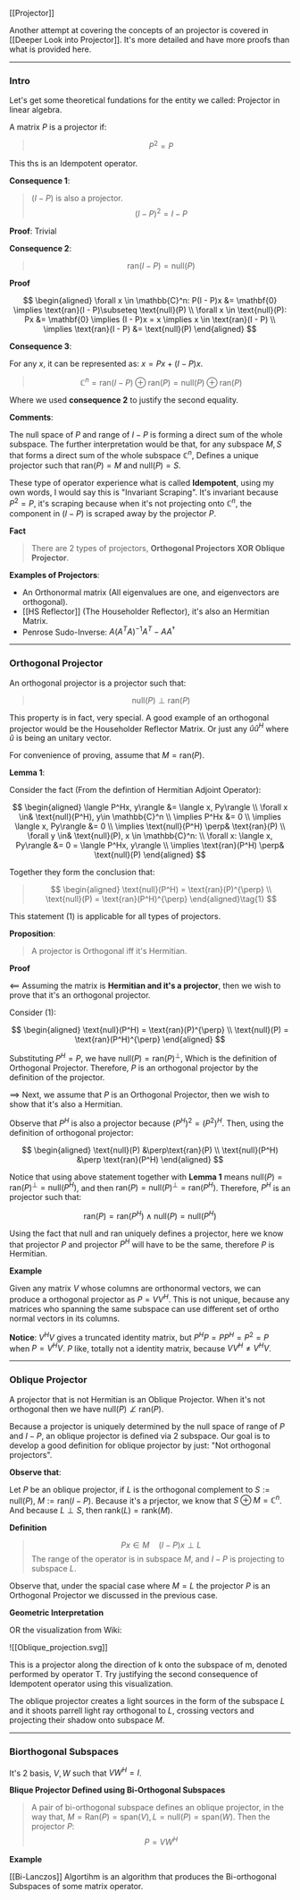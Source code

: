 [[Projector]]

Another attempt at covering the concepts of an projector is covered in [[Deeper Look into Projector]]. It's more detailed and have more proofs than what is provided here. 

---
### **Intro**

Let's get some theoretical fundations for the entity we called: Projector in linear algebra. 

A matrix $P$ is a projector if: 

> $$P^2 = P$$

This ths is an Idempotent operator. 

**Consequence 1**: 
> $(I - P)$ is also a projector. 
> $$
> (I - P)^2 = I - P
> $$



**Proof**: Trivial

**Consequence 2**: 

> $$\text{ran}(I - P) = \text{null}(P)$$

**Proof**

$$
\begin{aligned}
    \forall x \in \mathbb{C}^n: P(I - P)x &= \mathbf{0} \implies \text{ran}(I - P)\subseteq \text{null}(P)
    \\
    \forall x \in \text{null}(P): Px &= \mathbf{0} \implies (I - P)x = x \implies x \in \text{ran}(I - P)
    \\
    \implies \text{ran}(I - P) &= \text{null}(P)
\end{aligned}
$$


**Consequence 3**: 

For any $x$, it can be represented as: $x = Px + (I - P)x$. 

> $$
> \mathbb{C}^n  = \text{ran}(I - P) \oplus \text{ran}(P) = \text{null}(P) \oplus \text{ran}(P)
> $$

Where we used **consequence 2**  to justify the second equality. 

**Comments**: 

The null space of $P$ and range of $I - P$ is forming a direct sum of the whole subspace. The further interpretation would be that, for any subspace $M, S$ that forms a direct sum of the whole subspace $\mathbb{C}^n$, Defines a unique projector such that $\text{ran}(P) = M$ and $\text{null}(P) = S$. 

These type of operator experience what is called **Idempotent**, using my own words, I would say this is "Invariant Scraping". It's invariant because $P^2 = P$, it's scraping because when it's not projecting onto $\mathbb{C}^n$, the component in $(I - P)$ is scraped away by the projector $P$. 

**Fact**

> There are 2 types of projectors, **Orthogonal Projectors XOR Oblique Projector**. 

**Examples of Projectors**: 

* An Orthonormal matrix (All eigenvalues are one, and eigenvectors are orthogonal). 
* [[HS Reflector]] (The Householder Reflector), it's also an Hermitian Matrix. 
* Penrose Sudo-Inverse: $A(A^TA)^{-1}A^T - AA^\dagger$



---
### **Orthogonal Projector**

An orthogonal projector is a projector such that: 

> $$
> \text{null}(P) \perp \text{ran}(P)
> $$

This property is in fact, very special. A good example of an orthogonal projector would be the Householder Reflector Matrix. Or just any $\hat{u}\hat{u}^H$ where $\hat{u}$ is being an unitary vector. 

For convenience of proving, assume that $M = \text{ran}(P)$. 

**Lemma 1**: 

Consider the fact (From the defintion of Hermitian Adjoint Operator): 

$$
\begin{aligned}
    \langle P^Hx, y\rangle &= \langle x, Py\rangle 
    \\
    \forall  x \in& \text{null}(P^H), y\in \mathbb{C}^n
    \\
    \implies P^Hx &= 0
    \\
    \implies \langle x, Py\rangle &= 0
    \\
    \implies \text{null}(P^H) \perp& \text{ran}(P)
    \\
    \forall y \in& \text{null}(P), x \in \mathbb{C}^n: 
    \\
    \forall x: \langle x, Py\rangle &= 0 = \langle P^Hx, y\rangle
    \\
    \implies \text{ran}(P^H) \perp& \text{null}(P)
\end{aligned}
$$

Together they form the conclusion that: 
> $$
> \begin{aligned}
>     \text{null}(P^H) = \text{ran}(P)^{\perp}
>     \\
>     \text{null}(P) = \text{ran}(P^H)^{\perp}
> \end{aligned}\tag{1}
> $$ 

This statement (1) is applicable for all types of projectors. 

**Proposition**: 

> A projector is Orthogonal iff it's Hermitian. 

**Proof**

$\impliedby$ Assuming the matrix is **Hermitian and it's a projector**, then we wish to prove that it's an orthogonal projector. 

Consider (1): 

$$
\begin{aligned}
    \text{null}(P^H) = \text{ran}(P)^{\perp}
    \\
    \text{null}(P) = \text{ran}(P^H)^{\perp}
\end{aligned}
$$

Substituting $P^H = P$, we have $\text{null}(P) = \text{ran}(P)^{\perp}$, Which is the definition of Orthogonal Projector. Therefore, $P$ is an orthogonal projector by the definition of the projector. 

$\implies$ Next, we assume that $P$ is an Orthogonal Projector, then we wish to show that it's also a Hermitian. 

Observe that $P^H$ is also a projector because $(P^H)^2 = (P^2)^H$. Then, using the definition of orthogonal projector: 

$$
\begin{aligned}
    \text{null}(P) &\perp\text{ran}(P) 
    \\
    \text{null}(P^H) &\perp \text{ran}(P^H)
\end{aligned}
$$

Notice that using above statement together with **Lemma 1** means $\text{null}(P) = \text{ran}(P)^\perp = \text{null}(P^H)$, and then $\text{ran}(P)=\text{null}(P)^\perp = \text{ran}(P^H)$. Therefore, $P^H$ is an projector such that: 

$$
\text{ran}(P) = \text{ran}(P^H) \wedge \text{null}(P) = \text{null}(P^H)
$$

Using the fact that null and ran uniquely defines a projector, here we know that projector $P$ and projector $P^H$ will have to be the same, therefore $P$ is Hermitian. 

**Example**

Given any matrix $V$ whose columns are orthonormal vectors, we can produce a orthogonal projector as $P = VV^H$. This is not unique, because any matrices who spanning the same subspace can use different set of ortho normal vectors in its columns. 

**Notice**: $V^HV$ gives a truncated identity matrix, but $P^HP=PP^H=P^2=P$ when $P = V^HV$. $P$ like, totally not a identity matrix, because $VV^H\neq V^HV$. 

---
### **Oblique Projector**

A projector that is not Hermitian is an Oblique Projector. When it's not orthogonal then we have $\text{null}(P)\not\perp \text{ran}(P)$. 

Because a projector is uniquely determined by the null space of range of $P$ and $I - P$, an oblique projector is defined via 2 subspace. Our goal is to develop a good definition for oblique projector by just: "Not orthogonal projectors". 

**Observe that**:

Let $P$ be an oblique projector, if $L$ is the orthogonal complement to $S:=\text{null}(P)$, $M := \text{ran}(I - P)$. Because it's a prjector, we know that $S\oplus M = \mathbb{C}^n$. And because $L\perp S$, then $\text{rank}(L)=\text{rank}(M)$. 

**Definition**

> $$
> Px \in M \quad (I - P)x \perp L
> $$
> The range of the operator is in subspace $M$, and $I - P$ is projecting to subspace $L$. 

Observe that, under the spacial case where $M = L$ the projector $P$ is an Orthogonal Projector we discussed in the previous case. 

**Geometric Interpretation**

OR the visualization from Wiki: 

![[Oblique_projection.svg]]

This is a projector along the direction of k onto the subspace of m, denoted performed by operator T. Try justifying the second consequence of Idempotent operator using this visualization. 

The oblique projector creates a light sources in the form of the subspace $L$ and it shoots parrell light ray orthogonal to $L$, crossing vectors and projecting their shadow onto subspace $M$. 

---
### **Biorthogonal Subspaces**

It's 2 basis, $V, W$ such that $VW^H = I$. 

**Blique Projector Defined using Bi-Orthogonal Subspaces**

> A pair of bi-orthogonal subspace defines an oblique projector, in the way that, $M = \text{Ran}(P) = \text{span}(V), L = \text{null}(P) = \text{span}(W)$. Then the projector $P$: 
> $$P = VW^H$$

**Example**

[[Bi-Lanczos]] Algortihm is an algorithm that produces the Bi-orthogonal Subspaces of some matrix operator. 